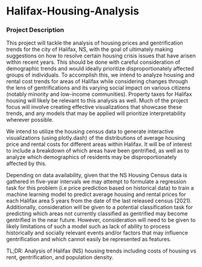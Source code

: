 # Halifax-Housing-Analysis

### Project Description 
This project will tackle the analysis of housing prices and gentrification trends for the city of Halifax, NS, with the goal of ultimately making suggestions on how to resolve certain housing crisis issues that have arisen within recent years. This should be done with careful consideration of demographic trends and would ideally prioritize disproportionately affected groups of individuals. To accomplish this, we intend to analyze housing and rental cost trends for areas of Halifax while considering changes through the lens of gentrifications and its varying social impact on various citizens (notably minority and low-income communities). Property taxes for Halifax housing will likely be relevant to this analysis as well. Much of the project focus will involve creating effective visualizations that showcase these trends, and any models that may be applied will prioritize interpretability wherever possible. 
 
We intend to utilize the housing census data to generate interactive visualizations (using plotly.dash) of the distributions of average housing price and rental costs for different areas within Halifax. It will be of interest to include a breakdown of which areas have been gentrified, as well as to analyze which demographics of residents may be disproportionately affected by this. 
 
Depending on data availability, given that the NS Housing Census data is gathered in five-year intervals we may attempt to formulate a regression task for this problem (i.e price prediction based on historical data) to train a machine learning model to predict average housing and rental prices for each Halifax area 5 years from the date of the last released census (2021). Additionally, consideration will be given to a potential classification task for predicting which areas not currently classified as gentrified may become gentrified in the near future. However, consideration will need to be given to likely limitations of such a model such as lack of ability to process historically and socially relevant events and/or factors that may influence gentrification and which cannot easily be represented as features. 


TL;DR: Analysis of Halifax (NS) housing trends including costs of housing vs rent, gentrification, and population density.

